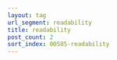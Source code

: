```yaml
---
layout: tag
url_segment: readability
title: readability
post_count: 2
sort_index: 00585-readability
---
```


